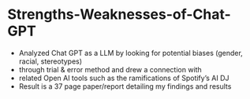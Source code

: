 # Strengths-Weaknesses-of-Chat-GPT
- Analyzed Chat GPT as a LLM by looking for potential biases (gender, racial, stereotypes)
- through trial &amp; error method and drew a connection with
- related Open AI tools such as the ramifications of Spotify’s AI DJ
- Result is a 37 page paper/report detailing my findings and results
